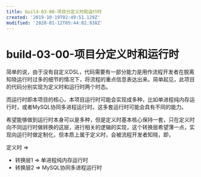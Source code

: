 ```yaml
---
title: build-03-00-项目分定义时和运行时
created: '2019-10-19T02:49:51.129Z'
modified: '2020-01-12T05:44:02.938Z'
---
```


# build-03-00-项目分定义时和运行时

简单的说，由于没有自定义DSL，代码需要有一部分能力是用作流程开发者在脱离知晓运行时过多的细节的情况下，将流程的重点信息表达出来。简单起见，此项目的代码分别实现为定义时和运行时两个时态。

而运行时即本项目的核心，本项目运行时可能会实现成多种，比如单进程纯内存运行时，或者MySQL协同多进程运行时。这多套运行时可能会具有不同的能力。

希望能够做到运行时本身可以是多种，但是定义时基本核心保持一套，只在定义时向不同运行时做转换的这层，进行相关的逻辑的实现，这个转换层希望薄一点，实现向运行时做定制化，但本质上属于定义时，会被流程开发者知晓，即，

定义时 =>
- 转换层1 => 单进程纯内存运行时
- 转换层2 => MySQL协同多进程运行时
